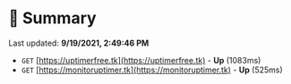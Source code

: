 # 📖 Summary
Last updated: **9/19/2021, 2:49:46 PM**

- `GET` [https://uptimerfree.tk](https://uptimerfree.tk) - **Up** (1083ms)
- `GET` [https://monitoruptimer.tk](https://monitoruptimer.tk) - **Up** (525ms)
